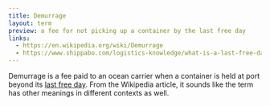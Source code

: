 ```yaml
---
title: Demurrage
layout: term
preview: a fee for not picking up a container by the last free day
links:
  - https://en.wikipedia.org/wiki/Demurrage
  - https://www.shippabo.com/logistics-knowledge/what-is-a-last-free-day
---
```


Demurrage is a fee paid to an ocean carrier when a container is held at port beyond its [last free day](/terms/last-free-day). From the Wikipedia article, it sounds like the term has other meanings in different contexts as well.